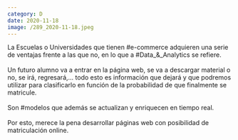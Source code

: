```yaml
--- 
category: D 
date: 2020-11-18 
image: /289_2020-11-18.jpeg 
--- 
```


La Escuelas o Universidades que tienen #e-commerce adquieren una serie de ventajas frente a las que no, en lo que a #Data_&_Analytics se refiere. <br><br>Un futuro alumno va a entrar en la página web, se va a descargar material o no, se irá, regresará,... todo esto es información que dejará y que podremos utilizar para clasificarlo en función de la probabilidad de que finalmente se matricule. <br><br>Son #modelos que además se actualizan y enriquecen en tiempo real. <br><br>Por esto, merece la pena desarrollar páginas web con posibilidad de matriculación online.